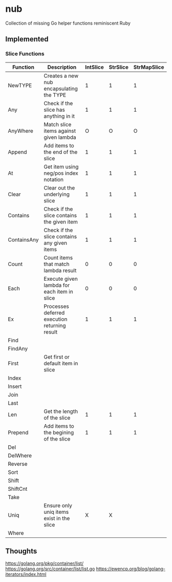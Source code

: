 # nub
Collection of missing Go helper functions reminiscent Ruby

## Implemented

### Slice Functions
| Function     | Description                                   | IntSlice | StrSlice | StrMapSlice |
| ------------ | --------------------------------------------- | -------- | -------- | ----------- |
| NewTYPE      | Creates a new nub encapsulating the TYPE      | 1        | 1        | 1           |
| Any          | Check if the slice has anything in it         | 1        | 1        | 1           |
| AnyWhere     | Match slice items against given lambda        | O        | O        | O           |
| Append       | Add items to the end of the slice             | 1        | 1        | 1           |
| At           | Get item using neg/pos index notation         | 1        | 1        | 1           |
| Clear        | Clear out the underlying slice                | 1        | 1        | 1           |
| Contains     | Check if the slice contains the given item    | 1        | 1        | 1           |
| ContainsAny  | Check if the slice contains any given items   | 1        | 1        | 1           |
| Count        | Count items that match lambda result          | 0        | 0        | 0           |
| Each         | Execute given lambda for each item in slice   | 0        | 0        | 0           |
| Ex           | Processes deferred execution returning result | 1        | 1        | 1           |
| Find         |             |          |          |             |
| FindAny      |             |          |          |             |
| First        | Get first or default item in slice            |          |             |
| Index        |             |          |          |             |
| Insert       |             |          |          |             |
| Join         |             |          |          |             |
| Last         |             |          |          |             |
| Len          | Get the length of the slice                   | 1        | 1        | 1           |
| Prepend      | Add items to the begining of the slice        | 1        | 1        | 1           |
| Del          |             |          |          |             |
| DelWhere     |             |          |          |             |
| Reverse      |             |          |          |             |
| Sort         |             |          |          |             |
| Shift        |             |          |          |             |
| ShiftCnt     |             |          |          |             |
| Take         |             |          |          |             |
| Uniq         | Ensure only uniq items exist in the slice     | X        | X        |             |
| Where        |             |          |          |             |

## Thoughts
https://golang.org/pkg/container/list/
https://golang.org/src/container/list/list.go
https://ewencp.org/blog/golang-iterators/index.html